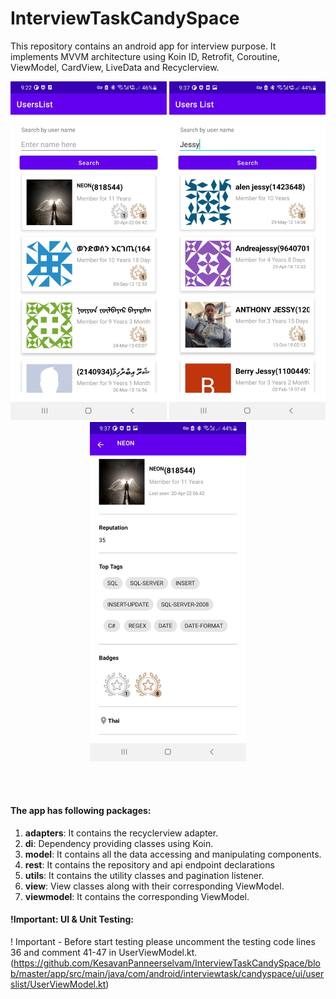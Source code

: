 # InterviewTaskCandySpace

This repository contains an android app for interview purpose. It implements MVVM architecture using Koin ID, Retrofit, Coroutine, ViewModel, CardView, LiveData and Recyclerview.
<p align="center">
  <img src="https://github.com/KesavanPanneerselvam/InterviewTaskCandySpace/blob/master/Screen1.jpeg" width="250"/>
  <img src="https://github.com/KesavanPanneerselvam/InterviewTaskCandySpace/blob/master/Screen2.jpeg" width="250"/>
  <img src="https://github.com/KesavanPanneerselvam/InterviewTaskCandySpace/blob/master/Screen3.jpeg" width="250"/>
</p>
<br>
<br>

#### The app has following packages:
1. **adapters**: It contains the recyclerview adapter.
2. **di**: Dependency providing classes using Koin.
3. **model**: It contains all the data accessing and manipulating components.
4. **rest**: It contains the repository and api endpoint declarations
5. **utils**: It contains the utility classes and pagination listener.
6. **view**: View classes along with their corresponding ViewModel.
7. **viewmodel**: It contains the corresponding ViewModel.

#### !Important: UI & Unit Testing:

! Important - Before start testing please uncomment the testing code lines 36 and comment 41-47 in UserViewModel.kt.(https://github.com/KesavanPanneerselvam/InterviewTaskCandySpace/blob/master/app/src/main/java/com/android/interviewtask/candyspace/ui/userslist/UserViewModel.kt)
